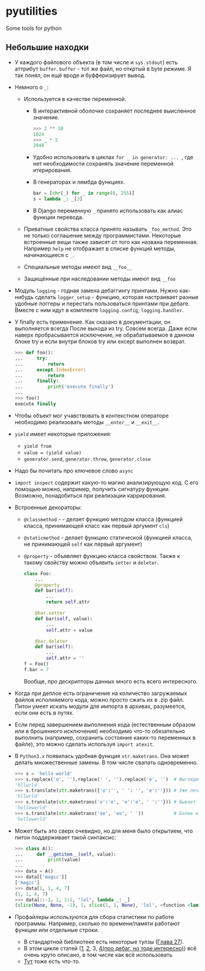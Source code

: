 # pyutilities
Some tools for python

## Небольшие находки
  - У каждого файлового объекта (в том числе и `sys.stdout`) есть аттрибут `buffer`.
    `buffer` - тот же файл, но откртый в byte режиме. Я так понял, он ещё вроде
    и буфферизирует вывод.

  - Немного о `_`:
    * Используется в качестве переменной.
      - В интерактивной оболочке сохраняет последнее выисленное значение.
        ```python
        >>> 2 ** 10
        1024
        >>> _ * 2
        2048
        ```

      - Удобно использовать в циклах `for _ in generator: ... `, где нет
        необходимости сохранять значение переменной итерирования.

      - В генераторах и лямбда функциях.
        ```python
        bar = [chr(_) for _ in range(0, 255)]
        s = lambda _: _[3]
        ```

      - В Django переменную `_` принято использовать как алиас функции перевода.

    * Приватные свойства класса принято называть `_foo_method`. Это не только
      соглашение между программистами. Некоторые встроенные вещи также зависят от
      того как названа переменная. Например `help` не отображает в списке функций
      методы, начинающиеся с `_`.

    * Специальные методы имеют вид `__foo__`

    * Защищённые при наследовании методы имеют вид `__foo`

  - Модуль `logging` - годная замена дебаггингу принтами. Нужно как-нибудь сделать
    `logger_setup` - функцию, которая настраивает разные удобные логгеры и
    перестать пользоваться принтами при дебаге. Вместе с ним идут в комплекте
    `logging.config`, `logging.handler`.

  - У finally есть применение. Как сказано в документации, он выполняется всегда
    После выхода из try. Совсем всегда. Даже если наверх пробрасывается
    исключение, не обрабатываемое в данном блоке try и если внутри блоков try или
    except выполнен возврат.
    ```python
    >>> def foo():
    ...     try:
    ...         return
    ...     except IndexError:
    ...         return
    ...     finally:
    ...         print('execute finally')
    ...
    >>> foo()
    execute finally
    ```

  - Чтобы объект мог учавствовать в контекстном операторе необходимо реализовать
    методы `__enter__` и `__exit__`.

  - `yield` имеет некоторые приложения:
    * `yield from`
    * `value = (yield value)`
    * `generator.send`, `generator.throw`, `generator.close`

  - Надо бы почитать про ключевое слово `async`

  - `import inspect` содержит какую-то магию анализирующую код. С его помощью
    можно, например, получить сигнатуру функции. Возможно, понадобиться при
    реализации каррирования.

  - Встроенные декораторы:
    * `@classmethod` - - делает функцию методом класса (функцией класса,
      принимающей класс как первый аргумент `cls`)

    * `@staticmethod` - делает функцию статической (функцией класса, не
      принимающей `self` как первый аргумент)

    * `@property` - объявляет функцию класса свойством. Также к такому
      свойству можно объявить `setter` и `deleter`.
      ```python
      class Foo:
          ...
          @property
          def bar(self):
              ...
              return self.attr

          @bar.setter
          def bar(self, value):
              ...
              self.attr = value

          @bar.deleter
          def bar(self):
              ...
              self.attr = ''
      f = Foo()
      f.bar = 7
      ```
      Вообще, про дескрипторы данных много есть всего интересного.

  - Когда при деплое есть ограничение на количество загружаемых файлов
    исполняемого кода, можно просто сжать их в .zip файл. Питон умеет искать
    модули для импорта в архивах, разумеется, если они есть в путях.

  - Если перед завершением выполнения кода (естественным образом или в
    брошенного исключения) необходимо что-то обязательно выполнить (например,
    сохранить состояние каких-то переменных в файле), это можно сделать используя
    `import atexit`.

  - В `Python3.x` появилась удобная функция `str.maketrans`. Она может делать
    множественные замены. В том числе свапать одновременно.
    ```python
    >>> s = 'hello world'
    >>> s.replace('o', '').replace(' ', '').replace('e', '')  # Выглядит неочень
    'hllwrld'
    >>> s.translate(str.maketrans({'o':'', ' ': '', 'e':''})) # Уже лечше
    'hllwrld'
    >>> s.translate(str.maketrans('o':'e', 'e':'o', ' ':''})) # Бывает незаменимо без костылей
    'hollewerld'
    >>> s.translate(str.maketrans('oe', 'eo', ' '))           # Более короткий вариант записи
    'hollewerld'
    ```

  - Может быть это сверх очевидно, но для меня было открытием, что питон поддерживает
    такой синтаксис:
    ```python
    >>> class A():
    ...     def __getitem__(self, value):
    ...         print(value)
    ...
    >>> data = A()
    >>> data[['magic']]
    ['magic']
    >>> data[1, 1, 4, 7]
    (1, 1, 4, 7)
    >>> data[::-1, 1, 1:1, "lol", lambda _: _]
    (slice(None, None, -1), 1, slice(1, 1, None), 'lol', <function <lambda> at 0x7f95a619cea0>)
    ```

  - Профайлеры используются для сбора статистики по работе программы. Например, сколько по времени/памяти работают
    функции или отдельные строки.
    * В стандартной библиотеке есть некоторые тулзы ([Глава 27](https://docs.python.org/3.6/library/profile.html)). 
    * В этом цикле статей 
    ([1](https://habrahabr.ru/company/mailru/blog/201778/),
    [2](https://habrahabr.ru/company/mailru/blog/202832/),
    3,
    [4(про дебаг, но тоде интересно)](https://habrahabr.ru/company/mailru/blog/205426/))
    всё очень круто описано, в том числе как всё использовать
    * [Тут](https://www.huyng.com/posts/python-performance-analysis) тоже есть что-то.
